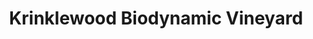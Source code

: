 ---
title: "Krinklewood Biodynamic Vineyard"
url: /broke/krinklewood-biodynamic-vineyard/
shop: Wein
---